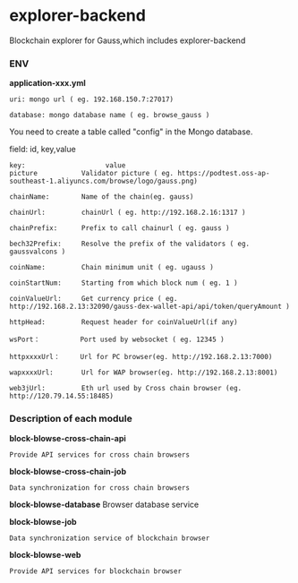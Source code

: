 # explorer-backend

Blockchain explorer for Gauss,which includes explorer-backend

### ENV
**application-xxx.yml**

    uri: mongo url ( eg. 192.168.150.7:27017)
    
    database: mongo database name ( eg. browse_gauss )

You need to create a table called "config" in the Mongo database.

field: id, key,value

    key:                    value
    picture           Validator picture ( eg. https://podtest.oss-ap-southeast-1.aliyuncs.com/browse/logo/gauss.png)
    
    chainName:        Name of the chain(eg. gauss)
    
    chainUrl:         chainUrl ( eg. http://192.168.2.16:1317 )
    
    chainPrefix:      Prefix to call chainurl ( eg. gauss )
    
    bech32Prefix:     Resolve the prefix of the validators ( eg. gaussvalcons )
    
    coinName:         Chain minimum unit ( eg. ugauss )
    
    coinStartNum:     Starting from which block num ( eg. 1 )
    
    coinValueUrl:     Get currency price ( eg. http://192.168.2.13:32090/gauss-dex-wallet-api/api/token/queryAmount )
    
    httpHead:         Request header for coinValueUrl(if any)
    
    wsPort：          Port used by websocket ( eg. 12345 )
    
    httpxxxxUrl：     Url for PC browser(eg. http://192.168.2.13:7000)
    
    wapxxxxUrl:       Url for WAP browser(eg. http://192.168.2.13:8001)
    
    web3jUrl:         Eth url used by Cross chain browser (eg. http://120.79.14.55:18485)

### Description of each module

**block-blowse-cross-chain-api**
    
    Provide API services for cross chain browsers

**block-blowse-cross-chain-job**

    Data synchronization for cross chain browsers

**block-blowse-database** 
    Browser database service

**block-blowse-job**

    Data synchronization service of blockchain browser

**block-blowse-web**

    Provide API services for blockchain browser


​    

​    

​    